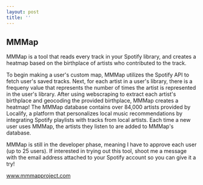```yaml
---
layout: post
title: ''
---
```


## MMMap 
MMMap is a tool that reads every track in your Spotify library, and creates a heatmap based on the birthplace of artists who contributed to the track.

To begin making a user's custom map, MMMap utilizes the Spotify API to fetch user's saved tracks. Next, for each artist in a user's library, there is a frequeny value that represents the number of times the artist is represented in the user's library. After using webscraping to extract each artist's birthplace and geocoding the provided birthplace, MMMap creates a heatmap! The MMMap database contains over 84,000 artists provided by Localify, a platform that personalizes local music recommendations by integrating Spotify playlists with tracks from local artists. Each time a new user uses MMMap, the artists they listen to are added to MMMap's database.

MMMap is still in the developer phase, meaning I have to approve each user (up to 25 users). If interested in trying out this tool, shoot me a message with the email address attached to your Spotify account so you can give it a try!

www.mmmapproject.com





